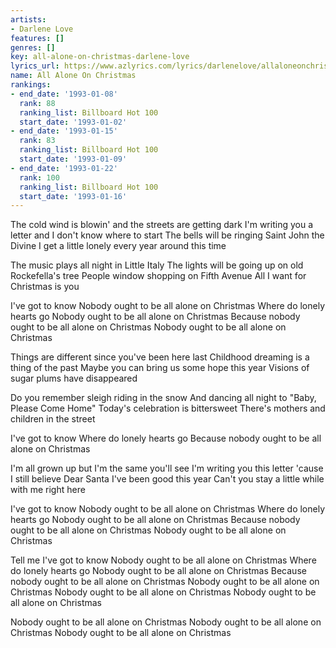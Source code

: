 ```yaml
---
artists:
- Darlene Love
features: []
genres: []
key: all-alone-on-christmas-darlene-love
lyrics_url: https://www.azlyrics.com/lyrics/darlenelove/allaloneonchristmas.html
name: All Alone On Christmas
rankings:
- end_date: '1993-01-08'
  rank: 88
  ranking_list: Billboard Hot 100
  start_date: '1993-01-02'
- end_date: '1993-01-15'
  rank: 83
  ranking_list: Billboard Hot 100
  start_date: '1993-01-09'
- end_date: '1993-01-22'
  rank: 100
  ranking_list: Billboard Hot 100
  start_date: '1993-01-16'
---
```


The cold wind is blowin' and the streets are getting dark
I'm writing you a letter and I don't know where to start
The bells will be ringing Saint John the Divine
I get a little lonely every year around this time

The music plays all night in Little Italy
The lights will be going up on old Rockefella's tree
People window shopping on Fifth Avenue
All I want for Christmas is you

I've got to know
Nobody ought to be all alone on Christmas
Where do lonely hearts go
Nobody ought to be all alone on Christmas
Because nobody ought to be all alone on Christmas
Nobody ought to be all alone on Christmas

Things are different since you've been here last
Childhood dreaming is a thing of the past
Maybe you can bring us some hope this year
Visions of sugar plums have disappeared

Do you remember sleigh riding in the snow
And dancing all night to "Baby, Please Come Home"
Today's celebration is bittersweet
There's mothers and children in the street

I've got to know
Where do lonely hearts go
Because nobody ought to be all alone on Christmas

I'm all grown up but I'm the same you'll see
I'm writing you this letter 'cause I still believe
Dear Santa I've been good this year
Can't you stay a little while with me right here

I've got to know
Nobody ought to be all alone on Christmas
Where do lonely hearts go
Nobody ought to be all alone on Christmas
Because nobody ought to be all alone on Christmas
Nobody ought to be all alone on Christmas

Tell me I've got to know
Nobody ought to be all alone on Christmas
Where do lonely hearts go
Nobody ought to be all alone on Christmas
Because nobody ought to be all alone on Christmas
Nobody ought to be all alone on Christmas
Nobody ought to be all alone on Christmas
Nobody ought to be all alone on Christmas

Nobody ought to be all alone on Christmas
Nobody ought to be all alone on Christmas
Nobody ought to be all alone on Christmas



